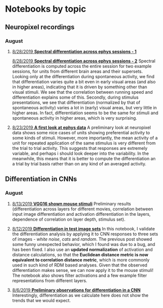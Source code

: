 # Notebooks by topic

## Neuropixel recordings

### August

1. [8/28/2019 **Spectral differentiation across ephys sessions - 1**](pages/ephys_2_1/2_spectral_by_trial.md)

   [8/28/2019 **Spectral differentiation across ephys sessions - 2**](pages/ephys_2_2/2_spectral_by_trial-session_2.md)
   Spectral differentiation is computed across the entire session for two example sessions, for units from different brain areas and their supersets. Looking only at the differentiation during spontaneous activity, we find that differentiation varies quite a bit even in early visual areas (and also in higher areas), indicating that it is driven by something other than visual stimuli. We see that the correlation between running speed and differentiation explains some of this. Secondly, during stimulus presentations, we see that differentiation (normalized by that of spontaneous activity) varies a lot in (early) visual areas, but very little in higher areas. In fact, differentiation seems to be the same for stimuli and spontaneous activity in higher areas, which is very surprising.

1. [8/23/2019 **A first look at ephys data**](pages/ephys_1/1_Basics.md)
   A preliminary look at neuropixel data shows some nice cases of units showing preferential activity to some kinds of stimuli. However, more importantly, the mean activity of a unit for repeated application of the same stimulus is very different from the trial to trial activity. This suggests that responses are extremely variable, and perhaps i should look deeper into the variability. In the meanwhile, this means that it is better to compute the differentiation an a trial by trial basis rather than on any kind of an averaged activity.

## Differentiation in CNNs

### August

1. [8/13/2019 **VGG16 shown mouse stimuli**](pages/VGG16_mouse_stimuli/VGG16_mouse_stimuli.md)
   Preliminary results (differentiation across layers for different movies, correlation between input image differentiation and activation differentiation in the layers, dependence of correlation on layer depth, stimulus set).

1. [8/12/2019 **Differentiation in test image sets**](pages/VGG16_understand_differentiation/VGG16_understand_differentiation.md)
   In this notebook, I validate the differentiation analysis by applying it to CNN responses to three sets of images - _white noise_, _cats_ and _random_. The previous post showed some funny unexpected behavior, which I found was due to a bug, and has been fixed. I also use an **updated normalization** of activation and distance calculations, so that the **Euclidean distance metric is now equivalent to correlation distance metric**, which is more commonly used in such kind of RDM based analyses. Given that the observed differentiation makes sense, we can now apply it to the mouse stimuli! The notebook also shows filter activations and a few example filter representations from different layers.

1. [8/6/2019 **Preliminary observations for differentiation in a CNN**](pages/VGG16_Differentiation_original/VGG16_Differentiation_original.md)
   Interestingly, differentiation as we calculate here does not show the trends that we would expect.

